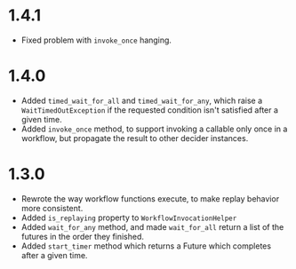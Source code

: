 # 1.4.1
* Fixed problem with `invoke_once` hanging.

# 1.4.0

* Added `timed_wait_for_all` and `timed_wait_for_any`, which raise a `WaitTimedOutException` if the requested condition
  isn't satisfied after a given time.
* Added `invoke_once` method, to support invoking a callable only once in a workflow, but propagate the result to 
  other decider instances.

# 1.3.0

* Rewrote the way workflow functions execute, to make replay behavior more consistent.
* Added `is_replaying` property to `WorkflowInvocationHelper`
* Added `wait_for_any` method, and made `wait_for_all` return a list of the futures in the order they finished.
* Added `start_timer` method which returns a Future which completes after a given time.
